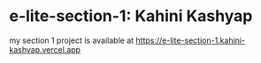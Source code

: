 # e-lite-section-1: Kahini Kashyap
my section 1 project is available at 
https://e-lite-section-1.kahini-kashyap.vercel.app
